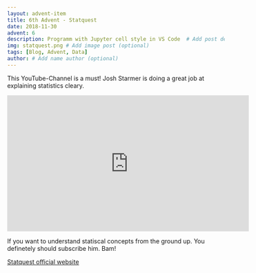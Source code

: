 ```yaml
---
layout: advent-item
title: 6th Advent - Statquest
date: 2018-11-30
advent: 6
description: Programm with Jupyter cell style in VS Code  # Add post description (optional)
img: statquest.png # Add image post (optional)
tags: [Blog, Advent, Data]
author: # Add name author (optional)
---
```

This YouTube-Channel is a must!
Josh Starmer is doing a great job at explaining statistics cleary.
<iframe width="560" height="315" src="https://www.youtube.com/watch?v=NEaUSP4YerM" frameborder="0" allow="accelerometer; autoplay; encrypted-media; gyroscope; picture-in-picture" allowfullscreen></iframe>

If you want to understand statiscal concepts from the ground up. You definetely should subscribe him. Bam!


[Statquest official website][statquest]


[statquest]:https://statquest.org
